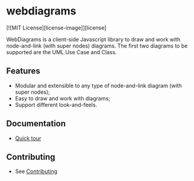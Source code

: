 # webdiagrams

[![MIT License][license-image]][license]

WebDiagrams is a client-side Javascript library to draw and work with node-and-link (with super nodes) diagrams. The first two diagrams to be supported are the UML Use Case and Class.

## Features
 * Modular and extensible to any type of node-and-link diagram (with super nodes);
 * Easy to draw and work with diagrams;
 * Support different look-and-feels.
 
## Documentation
 * [Quick tour](https://github.com/leluque/webdiagrams/docs/quickTour.md)

## Contributing
 * See [Contributing](https://github.com/leluque/webdiagrams/docs/contributing.md)
